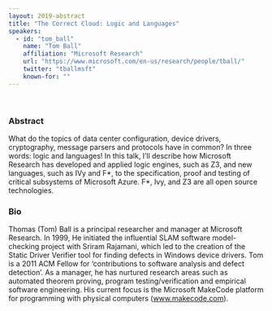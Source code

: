 ```yaml
---
layout: 2019-abstract
title: "The Correct Cloud: Logic and Languages"
speakers:
  - id: "tom_ball"
    name: "Tom Ball"
    affiliation: "Microsoft Research"
    url: "https://www.microsoft.com/en-us/research/people/tball/"
    twitter: "tballmsft"
    known-for: ""
---
```


<br/>

### Abstract

What do the topics of data center configuration, device drivers, cryptography, message parsers and protocols have in common? In  three words: logic and languages! In this talk, I’ll describe how Microsoft Research has developed and applied logic engines, such as Z3, and new languages, such as IVy and F*, to the specification, proof and testing of critical subsystems of Microsoft Azure.  F*, Ivy, and Z3 are all open source technologies.

### Bio

Thomas (Tom) Ball is a principal researcher and manager at Microsoft Research. In 1999, He initiated the influential SLAM software model-checking project with Sriram Rajamani, which led to the creation of the Static Driver Verifier tool for finding defects in Windows device drivers. Tom is a 2011 ACM Fellow for ‘contributions to software analysis and defect detection’. As a manager, he has nurtured research areas such as automated theorem proving, program testing/verification and empirical software engineering. His current focus is the Microsoft MakeCode platform for programming with physical computers (www.makecode.com). 


